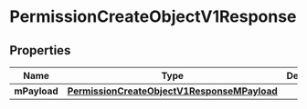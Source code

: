 
# PermissionCreateObjectV1Response

## Properties
| Name | Type | Description | Notes |
| ------------ | ------------- | ------------- | ------------- |
| **mPayload** | [**PermissionCreateObjectV1ResponseMPayload**](PermissionCreateObjectV1ResponseMPayload.md) |  |  |



